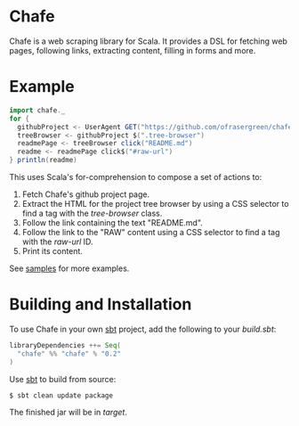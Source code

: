 Chafe
=====

Chafe is a web scraping library for Scala. It provides a DSL for fetching web
pages, following links, extracting content, filling in forms and more.

Example
=======

```scala
import chafe._
for {
  githubProject <- UserAgent GET("https://github.com/ofrasergreen/chafe")
  treeBrowser <- githubProject $(".tree-browser")
  readmePage <- treeBrowser click("README.md")
  readme <- readmePage click$("#raw-url")
} println(readme)
```

This uses Scala's for-comprehension to compose a set of actions to:

1. Fetch Chafe's github project page.
1. Extract the HTML for the project tree browser by using a CSS selector to
   find a tag with the *tree-browser* class.
1. Follow the link containing the text "README.md".
1. Follow the link to the "RAW" content using a CSS selector to find a tag
   with the *raw-url* ID.
1. Print its content.

See [samples](chafe/tree/master/samples) for more examples.

Building and Installation
=========================

To use Chafe in your own [sbt]("https://github.com/harrah/xsbt") project, add
the following to your *build.sbt*:

```scala
libraryDependencies ++= Seq(
  "chafe" %% "chafe" % "0.2"
)
```

Use [sbt]("https://github.com/harrah/xsbt") to build from source:

```
$ sbt clean update package
```

The finished jar will be in *target*.


